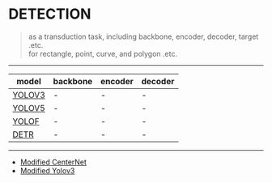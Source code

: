 
# DETECTION
> as a transduction task, including backbone, encoder, decoder, target .etc.  
> for rectangle, point, curve, and polygon .etc.

---
model | backbone | encoder | decoder
--- | --- | --- | ---
[YOLOV3]() | - | - | -
[YOLOV5]() | - | - | -
[YOLOF]() | - | - | -
[DETR]() | - | - | -

--- 
- [Modified CenterNet](https://github.com/lyuwenyu/pytorch_workspace/tree/master/centernet)
- [Modified Yolov3](https://github.com/lyuwenyu/pytorch_workspace/tree/master/yolov3)

